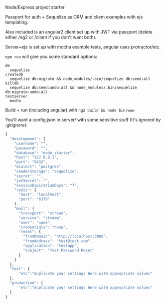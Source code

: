 Node/Express project starter

Passport for auth + Sequelize as ORM and client examples with ejs templating.  

Also included is an angular2 client set up with JWT via passport (delete either /ng2 or /client if you don't want both).

Server+ejs is set up with mocha example tests, angular uses protractor/etc.

`npm run` will give you some standard options:
``` 
db
  sequelize
createdb
  sequelize db:migrate && node_modules/.bin/sequelize db:seed:all
killdb
  sequelize db:seed:undo:all && node_modules/.bin/sequelize db:migrate:undo:all
testserver
  mocha
```

Build + run (including angular) with `ng2 build && node bin/www`

You'll want a config.json in server/ with some sensitive stuff (It's ignored by .gitignore):

```javascript
{
  "development": {
    "username": "",
    "password": "",
    "database": "node_starter",
    "host": "127.0.0.1",
    "port": "5432",
    "dialect": "postgres",
    "seederStorage": "sequelize",
    "secret": "",
    "jwtSecret": "",
    "sessionExpirationDays": "7",
    "redis": {
      "host": "localhost",
      "port": "6379"
    },
    "mail": {
      "transport": "stream",
      "service": "stream",
      "user": "none",
      "credentials": "none",
      "reset": {
        "fromDomain": "http://localhost:3000",
        "fromAddress": "test@test.com",
        "application": "testapp",
        "subject": "Test Password Reset"
      }
    }
  },
  "test": {
      "etc":"duplicate your settings here with appropriate values"
  },
  "production": {
      "etc":"duplicate your settings here with appropriate values"
  }
}
```
